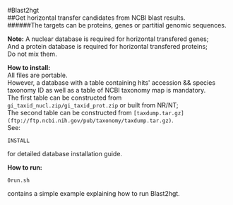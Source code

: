 #Blast2hgt    
##Get horizontal transfer candidates from NCBI blast results.    
######The targets can be proteins, genes or partitial genomic sequences.   

**Note:** A nuclear database is required for horizontal transfered genes;   
And a protein database is required for horizontal transfered proteins;   
Do not mix them.

**How to install:**  
All files are portable.   
However, a database with a table containing hits' accession && species taxonomy ID as well as a table of NCBI taxonomy map is mandatory.  
The first table can be constructed from `gi_taxid_nucl.zip/gi_taxid_prot.zip` or built from NR/NT;     
The second table can be constructed from `[taxdump.tar.gz](ftp://ftp.ncbi.nih.gov/pub/taxonomy/taxdump.tar.gz)`.   
See: 
>
`INSTALL`  
>
for detailed database installation guide. 

**How to run:**  
>
`0run.sh`   
>
contains a simple example explaining how to run Blast2hgt.   
